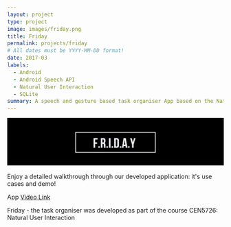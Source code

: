 ```yaml
---
layout: project
type: project
image: images/friday.png
title: Friday
permalink: projects/friday
# All dates must be YYYY-MM-DD format!
date: 2017-03
labels:
  - Android
  - Android Speech API
  - Natural User Interaction
  - SQLite
summary: A speech and gesture based task organiser App based on the Natural User Interaction methodologies and surveys
---
```


<img class="ui image" src="../images/fridayheader.png">

Enjoy a detailed walkthrough through our developed application: it's use cases and demo!

App [Video Link](https://www.youtube.com/watch?v=oFvKx148R0E)

Friday - the task organiser was developed as part of the course CEN5726: Natural User Interaction
